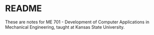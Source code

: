 # README

These are notes for ME 701 - Development of Computer Applications in Mechanical
Engineering, taught at Kansas State University. 
